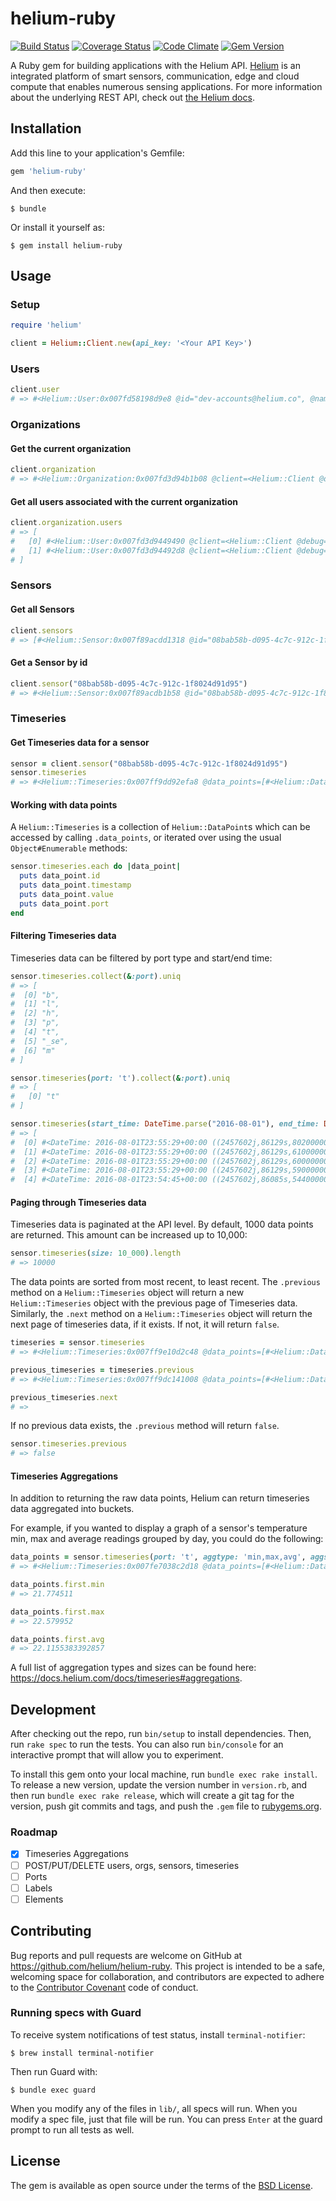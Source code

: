# helium-ruby

[![Build Status](https://travis-ci.org/helium/helium-ruby.svg?branch=master)](https://travis-ci.org/helium/helium-ruby)
[![Coverage Status](https://coveralls.io/repos/github/helium/helium-ruby/badge.svg?branch=master)](https://coveralls.io/github/helium/helium-ruby?branch=master)
[![Code Climate](https://codeclimate.com/github/helium/helium-ruby/badges/gpa.svg)](https://codeclimate.com/github/helium/helium-ruby)
[![Gem Version](https://badge.fury.io/rb/helium-ruby.svg)](https://badge.fury.io/rb/helium-ruby)

A Ruby gem for building applications with the Helium API. [Helium](https://www.helium.com/) is an integrated platform of smart sensors, communication, edge and cloud compute that enables numerous sensing applications. For more information about the underlying REST API, check out [the Helium docs](https://docs.helium.com/).

## Installation

Add this line to your application's Gemfile:

```ruby
gem 'helium-ruby'
```

And then execute:

    $ bundle

Or install it yourself as:

    $ gem install helium-ruby

## Usage

### Setup

```ruby
require 'helium'

client = Helium::Client.new(api_key: '<Your API Key>')
```

### Users

```ruby
client.user
# => #<Helium::User:0x007fd58198d9e8 @id="dev-accounts@helium.co", @name="HeliumDevAccount Demo", @email="dev-accounts@helium.co", @created_at="2014-10-29T21:38:52Z", @updated_at="2015-08-06T18:21:32.186374Z">
```

### Organizations

#### Get the current organization

```ruby
client.organization
# => #<Helium::Organization:0x007fd3d94b1b08 @client=<Helium::Client @debug=true>, @id="dev-accounts@helium.co", @name="dev-accounts@helium.co", @timezone="UTC", @created_at="2015-09-10T20:50:18.183896Z", @updated_at="2015-09-10T20:50:18.183896Z">
```

#### Get all users associated with the current organization

```ruby
client.organization.users
# => [
#   [0] #<Helium::User:0x007fd3d9449490 @client=<Helium::Client @debug=true>, @id="tom@helium.com", @name="Tom Santero", @email="tom@helium.com", @created_at="2015-01-21T16:39:31.397048Z", @updated_at="2015-02-12T20:42:22.674452Z">,
#   [1] #<Helium::User:0x007fd3d94492d8 @client=<Helium::Client @debug=true>, @id="dev-accounts@helium.co", @name="HeliumDevAccount Demo", @email="dev-accounts@helium.co", @created_at="2014-10-29T21:38:52Z", @updated_at="2015-08-06T18:21:32.186374Z">
# ]
```

### Sensors

#### Get all Sensors
```ruby
client.sensors
# => [#<Helium::Sensor:0x007f89acdd1318 @id="08bab58b-d095-4c7c-912c-1f8024d91d95", @name="Marc's Isotope", @mac="6081f9fffe00019b", @ports=["t", "b"], @created_at="2015-08-06T17:28:11.614107Z", @updated_at="2016-05-30T22:36:50.810716Z">, ...]
```

#### Get a Sensor by id
```ruby
client.sensor("08bab58b-d095-4c7c-912c-1f8024d91d95")
# => #<Helium::Sensor:0x007f89acdb1b58 @id="08bab58b-d095-4c7c-912c-1f8024d91d95", @name="Marc's Isotope", @mac="6081f9fffe00019b", @ports=["t", "b"], @created_at="2015-08-06T17:28:11.614107Z", @updated_at="2016-05-30T22:36:50.810716Z">
```

### Timeseries

#### Get Timeseries data for a sensor
```ruby
sensor = client.sensor("08bab58b-d095-4c7c-912c-1f8024d91d95")
sensor.timeseries
# => #<Helium::Timeseries:0x007ff9dd92efa8 @data_points=[#<Helium::DataPoint:0x007ff9dd92ee18 @id="a4107e78-f15e-4c31-aab3-497bbfe3e33c", @timestamp="2015-08-11T18:50:04Z", @value=-40.125, @port="t">, ...
```

#### Working with data points
A `Helium::Timeseries` is a collection of `Helium::DataPoint`s which can be accessed by calling `.data_points`, or iterated over using the usual `Object#Enumerable` methods:

```ruby
sensor.timeseries.each do |data_point|
  puts data_point.id
  puts data_point.timestamp
  puts data_point.value
  puts data_point.port
end
```

#### Filtering Timeseries data
Timeseries data can be filtered by port type and start/end time:

```ruby
sensor.timeseries.collect(&:port).uniq
# => [
#  [0] "b",
#  [1] "l",
#  [2] "h",
#  [3] "p",
#  [4] "t",
#  [5] "_se",
#  [6] "m"
# ]

sensor.timeseries(port: 't').collect(&:port).uniq
# => [
#   [0] "t"
# ]

sensor.timeseries(start_time: DateTime.parse("2016-08-01"), end_time: DateTime.parse("2016-08-02")).collect(&:timestamp)
# => [
#  [0] #<DateTime: 2016-08-01T23:55:29+00:00 ((2457602j,86129s,802000000n),+0s,2299161j)>,
#  [1] #<DateTime: 2016-08-01T23:55:29+00:00 ((2457602j,86129s,61000000n),+0s,2299161j)>,
#  [2] #<DateTime: 2016-08-01T23:55:29+00:00 ((2457602j,86129s,60000000n),+0s,2299161j)>,
#  [3] #<DateTime: 2016-08-01T23:55:29+00:00 ((2457602j,86129s,59000000n),+0s,2299161j)>,
#  [4] #<DateTime: 2016-08-01T23:54:45+00:00 ((2457602j,86085s,544000000n),+0s,2299161j)>,
```

#### Paging through Timeseries data
Timeseries data is paginated at the API level. By default, 1000 data points are returned. This amount can be increased up to 10,000:

```ruby
sensor.timeseries(size: 10_000).length
# => 10000
```

The data points are sorted from most recent, to least recent. The `.previous` method on a `Helium::Timeseries` object will return a new `Helium::Timeseries` object with the previous page of Timeseries data. Similarly, the `.next` method on a `Helium::Timeseries` object will return the next page of timeseries data, if it exists. If not, it will return `false`.

```ruby
timeseries = sensor.timeseries
# => #<Helium::Timeseries:0x007ff9e10d2c48 @data_points=[#<Helium::DataPoint:0x007ff9e10d2568 @id="3595e562-c065-442e-a3af-c6f43ddb1500", @timestamp="2016-08-10T13:21:49.866Z", @value=27, @port="l">, ...

previous_timeseries = timeseries.previous
# => #<Helium::Timeseries:0x007ff9dc141008 @data_points=[#<Helium::DataPoint:0x007ff9dc140f68 @id="1e4062cf-361d-415e-8c05-cd04954424d1", @timestamp="2016-08-10T13:11:49.353Z", @value=99804.15, @port="p">, ...

previous_timeseries.next
# =>
```

If no previous data exists, the `.previous` method will return `false`.

```ruby
sensor.timeseries.previous
# => false
```

#### Timeseries Aggregations

In addition to returning the raw data points, Helium can return timeseries data aggregated into buckets.


For example, if you wanted to display a graph of a sensor's temperature min, max and average readings grouped by day, you could do the following:

```ruby
data_points = sensor.timeseries(port: 't', aggtype: 'min,max,avg', aggsize: '1d')
# => #<Helium::Timeseries:0x007fe7038c2d18 @data_points=[#<Helium::DataPoint:0x007fe7038c2c00 @client=<Helium::Client @debug=true>, @id="a93e47f4-2fb2-4336-84c0-20f83ee2988e", @timestamp="2016-08-16T00:00:00Z", @value={"max"=>22.579952, "avg"=>22.1155383392857, "min"=>21.774511}, @port="agg(t)">, ...

data_points.first.min
# => 21.774511

data_points.first.max
# => 22.579952

data_points.first.avg
# => 22.1155383392857
```

A full list of aggregation types and sizes can be found here: https://docs.helium.com/docs/timeseries#aggregations.


## Development

After checking out the repo, run `bin/setup` to install dependencies. Then, run `rake spec` to run the tests. You can also run `bin/console` for an interactive prompt that will allow you to experiment.

To install this gem onto your local machine, run `bundle exec rake install`. To release a new version, update the version number in `version.rb`, and then run `bundle exec rake release`, which will create a git tag for the version, push git commits and tags, and push the `.gem` file to [rubygems.org](https://rubygems.org).

### Roadmap
- [X] Timeseries Aggregations
- [ ] POST/PUT/DELETE users, orgs, sensors, timeseries
- [ ] Ports
- [ ] Labels
- [ ] Elements

## Contributing

Bug reports and pull requests are welcome on GitHub at https://github.com/helium/helium-ruby. This project is intended to be a safe, welcoming space for collaboration, and contributors are expected to adhere to the [Contributor Covenant](http://contributor-covenant.org) code of conduct.

### Running specs with Guard

To receive system notifications of test status, install `terminal-notifier`:
```
$ brew install terminal-notifier
```

Then run Guard with:
```
$ bundle exec guard
```

When you modify any of the files in `lib/`, all specs will run. When you modify a spec file, just that file will be run. You can press `Enter` at the guard prompt to run all tests as well.

## License

The gem is available as open source under the terms of the [BSD License](https://github.com/helium/helium-ruby/LICENCE.txt).
